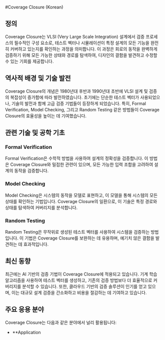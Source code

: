 #Coverage Closure (Korean)

## 정의

Coverage Closure는 VLSI (Very Large Scale Integration) 설계에서 검증 프로세스의 필수적인 구성 요소로, 테스트 벡터나 시뮬레이션이 특정 설계의 모든 기능을 완전히 커버하고 있는지를 확인하는 과정을 의미합니다. 이 과정은 회로의 동작을 완벽하게 검증하기 위해 모든 가능한 상태와 경로를 탐색하여, 디자인의 결함을 발견하고 수정할 수 있는 기회를 제공합니다.

## 역사적 배경 및 기술 발전

Coverage Closure의 개념은 1980년대 후반과 1990년대 초반에 VLSI 설계 및 검증의 복잡성이 증가함에 따라 발전하였습니다. 초기에는 단순한 테스트 벡터가 사용되었으나, 기술의 발전과 함께 고급 검증 기법들이 등장하게 되었습니다. 특히, Formal Verification, Model Checking, 그리고 Random Testing 같은 방법들이 Coverage Closure의 효율성을 높이는 데 기여했습니다.

## 관련 기술 및 공학 기초

### Formal Verification

Formal Verification은 수학적 방법을 사용하여 설계의 정확성을 검증합니다. 이 방법은 Coverage Closure와 밀접한 관련이 있으며, 모든 가능한 입력 조합을 고려하여 설계의 동작을 검증합니다.

### Model Checking

Model Checking은 시스템의 동작을 모델로 표현하고, 이 모델을 통해 시스템의 모든 상태를 확인하는 기법입니다. Coverage Closure의 일환으로, 이 기술은 특정 경로와 상태를 탐색하여 커버리지를 분석합니다.

### Random Testing

Random Testing은 무작위로 생성된 테스트 벡터를 사용하여 시스템을 검증하는 방법입니다. 이 기법은 Coverage Closure를 보완하는 데 유용하며, 예기치 않은 결함을 발견하는 데 효과적입니다.

## 최신 동향

최근에는 AI 기반의 검증 기법이 Coverage Closure에 적용되고 있습니다. 기계 학습 알고리즘을 사용하여 테스트 벡터를 생성하고, 기존의 검증 방법보다 더 효율적으로 커버리지를 분석할 수 있습니다. 또한, 클라우드 기반의 검증 솔루션이 인기를 얻고 있으며, 이는 대규모 설계 검증을 간소화하고 비용을 절감하는 데 기여하고 있습니다.

## 주요 응용 분야

Coverage Closure는 다음과 같은 분야에서 널리 활용됩니다:

- **Application